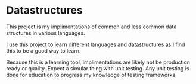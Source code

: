 # Datastructures
This project is my implimentations of common and less common data structures in various languages.

I use this project to learn different languages and datastructures as I find this to be a good way to learn.

Because this is a learning tool, implimentations are likely not be production ready or quality. Expect a simular thing with unit testing. Any unit testing is done for education to progress my knowledge of testing frameworks.